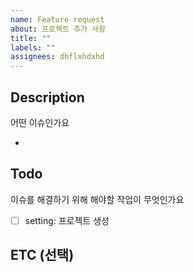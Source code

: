```yaml
---
name: Feature request
about: 프로젝트 추가 사항
title: ""
labels: ""
assignees: dhflxhdxhd
---
```


## Description

어떤 이슈인가요

-

## Todo

이슈를 해결하기 위해 해야할 작업이 무엇인가요

- [ ] setting: 프로젝트 생성

## ETC (선택)
